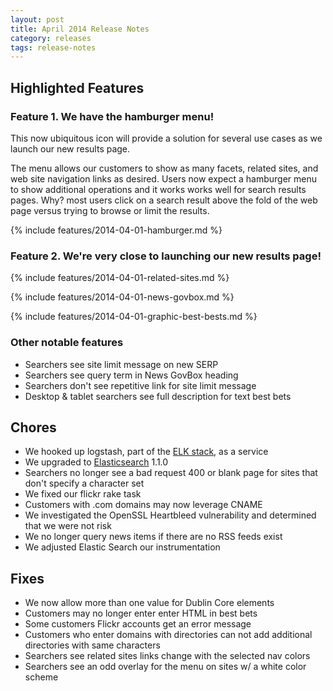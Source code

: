 ```yaml
---
layout: post
title: April 2014 Release Notes
category: releases
tags: release-notes
---
```


## Highlighted Features

### Feature 1. We have the hamburger menu!

This now ubiquitous icon will provide a solution for several use cases as we launch our new results page. 

The menu allows our customers to show as many facets, related sites, and web site navigation links as desired. Users now expect a hamburger menu to show additional operations and it works works well for search results pages. Why? most users click on a search result above the fold of the web page versus trying to browse or limit the results.

{% include features/2014-04-01-hamburger.md %}

### Feature 2. We're very close to launching our new results page!

{% include features/2014-04-01-related-sites.md %}

{% include features/2014-04-01-news-govbox.md %}

{% include features/2014-04-01-graphic-best-bests.md %}

### Other notable features

* Searchers see site limit message on new SERP 
* Searchers see query term in News GovBox heading
* Searchers don't see repetitive link for site limit message
* Desktop & tablet searchers see full description for text best bets

## Chores

* We hooked up logstash, part of the [ELK stack](http://www.elasticsearch.org/overview/),
as a service
* We upgraded to [Elasticsearch](http://www.elasticsearch.org/overview/elasticsearch) 1.1.0
*  Searchers no longer see a bad request 400 or blank page for sites that don't specify a character set
* We fixed our flickr rake task
* Customers with .com domains may now leverage CNAME
* We investigated  the OpenSSL Heartbleed vulnerability and determined that we were not risk
* We no longer query news items if there are no RSS feeds exist
* We adjusted Elastic Search our instrumentation

## Fixes

* We now allow more than one value for Dublin Core elements
* Customers may no longer enter enter HTML in best bets
* Some customers Flickr accounts get an error message
* Customers who enter domains with directories can not add additional directories with same characters
* Searchers see related sites links change with the selected nav colors
* Searchers see an odd overlay for the menu on sites w/ a white color scheme